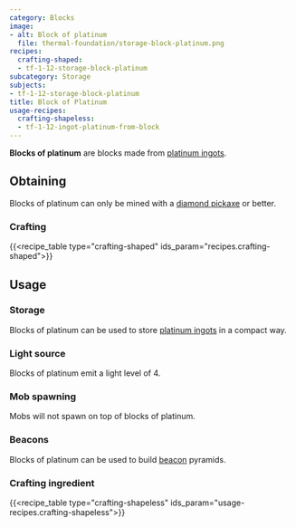 ```yaml
---
category: Blocks
image:
- alt: Block of platinum
  file: thermal-foundation/storage-block-platinum.png
recipes:
  crafting-shaped:
  - tf-1-12-storage-block-platinum
subcategory: Storage
subjects:
- tf-1-12-storage-block-platinum
title: Block of Platinum
usage-recipes:
  crafting-shapeless:
  - tf-1-12-ingot-platinum-from-block
---
```


**Blocks of platinum** are blocks made from [platinum
ingots](../platinum-ingot/).


Obtaining
---------

Blocks of platinum can only be mined with a [diamond
pickaxe](https://minecraft.gamepedia.com/Pickaxe) or better.

### Crafting
{{<recipe_table type="crafting-shaped" ids_param="recipes.crafting-shaped">}}


Usage
-----

### Storage
Blocks of platinum can be used to store [platinum ingots](../platinum-ingot/)
in a compact way.

### Light source
Blocks of platinum emit a light level of 4.

### Mob spawning
Mobs will not spawn on top of blocks of platinum.

### Beacons
Blocks of platinum can be used to build
[beacon](https://minecraft.gamepedia.com/Beacon) pyramids.

### Crafting ingredient
{{<recipe_table type="crafting-shapeless" ids_param="usage-recipes.crafting-shapeless">}}
